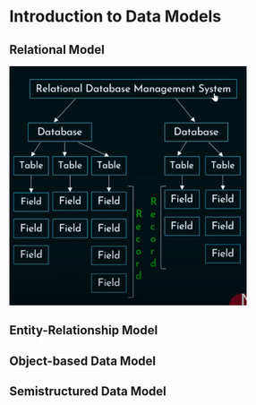 # Introduction to Data Models

## Relational Model

![Alt text](images\image.png)

## Entity-Relationship Model

## Object-based Data Model

## Semistructured Data Model